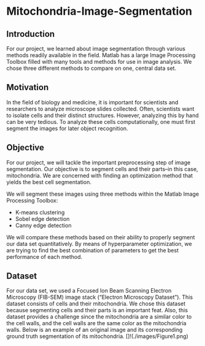 # Mitochondria-Image-Segmentation
## Introduction
For our project, we learned about image segmentation through various methods readily available in the field. Matlab has a large Image Processing Toolbox filled with many tools and methods for use in image analysis. We chose three different methods to compare on one, central data set.

## Motivation
In the field of biology and medicine, it is important for scientists and researchers to analyze microscope slides collected. Often, scientists want to isolate cells and their distinct structures. However, analyzing this by hand can be very tedious. To analyze these cells computationally, one must first segment the images for later object recognition. 

## Objective 
For our project, we will tackle the important preprocessing step of image segmentation. Our objective is to segment cells and their parts–in this case, mitochondria. We are concerned with finding an optimization method that yields the best cell segmentation. 

We will segment these images using three methods within the Matlab Image Processing Toolbox:
- K-means clustering
- Sobel edge detection
- Canny edge detection  

We will compare these methods based on their ability to properly segment our data set quantitatively. By means of hyperparameter optimization, we are trying to find the best combination of parameters to get the best performance of each method.

## Dataset
For our data set, we used a Focused Ion Beam Scanning Electron Microscopy (FIB-SEM) image stack (“Electron Microscopy Dataset”). This dataset consists of cells and their mitochondria. We chose this dataset because segmenting cells and their parts is an important feat. Also, this dataset provides a challenge since the mitochondria are a similar color to the cell walls, and the cell walls are the same color as the mitochondria walls. Below is an example of an original image and its corresponding ground truth segmentation of its mitochondria.
[]!(./images/Figure1.png)
